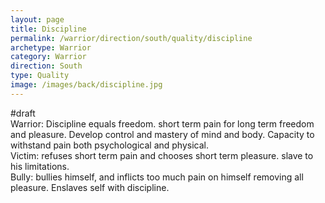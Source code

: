 ```yaml
---
layout: page
title: Discipline
permalink: /warrior/direction/south/quality/discipline
archetype: Warrior
category: Warrior
direction: South
type: Quality
image: /images/back/discipline.jpg
---
```

#draft   
Warrior: Discipline equals freedom. short term pain for long term freedom and pleasure. Develop control and mastery of mind and body. Capacity to withstand pain both psychological and physical.   
Victim: refuses short term pain and chooses short term pleasure. slave to his limitations.   
Bully: bullies himself, and inflicts too much pain on himself removing all pleasure. Enslaves self with discipline.
